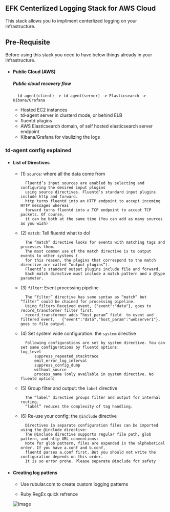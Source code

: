 ## EFK Centerlized Logging Stack for AWS Cloud

This stack allows you to impliment centerlized logging on your infrastructure.

## Pre-Requisite
Before using this stack you need to have below things already in your infrastructure.

* #### Public Cloud (AWS)
	##### Public cloud recovery flow
		td-agent(client) -> td-agent(server) -> Elasticsearch -> Kibana/Grafana 

	* Hosted EC2 instances
	* td-agent server in clusterd mode, or behind ELB
	* fluentd plugins
	* AWS Elasticsearch domain, of self hosted elasticsearch server endpoint
	* Kibana/Grafana for visulizing the logs

### td-agent config explained

 * #### List of Directives
 
	* (1) `source`: where all the data come from 
	
			Fluentd’s input sources are enabled by selecting and configuring the desired input plugins 
			using source directives. Fluentd’s standard input plugins include http and forward. 
			http turns fluentd into an HTTP endpoint to accept incoming HTTP messages whereas 
			forward turns fluentd into a TCP endpoint to accept TCP packets. Of course, 
			it can be both at the same time (You can add as many sources as you wish)
			
	* (2) `match`: Tell fluentd what to do! 
		
			The “match” directive looks for events with matching tags and processes them. 
			The most common use of the match directive is to output events to other systems (
			for this reason, the plugins that correspond to the match directive are called “output plugins”). 
			Fluentd’s standard output plugins include file and forward. 
			Each match directive must include a match pattern and a @type parameter. 
				
	* (3) `filter`: Event processing pipeline 

			The “filter” directive has same syntax as “match” but “filter” could be chained for processing pipeline. 
			Using filters Received event, {"event":"data"}, goes to record_transformer filter first. 
			record_transformer adds “host_param” field  to event and filtered event,   {"event":"data","host_param":"webserver1"}, goes to file output.

	* (4) Set system wide configuration: the `system` directive
			
			Following configurations are set by system directive. You can set same configurations by fluentd options:					log_level
				suppress_repeated_stacktrace
				emit_error_log_interval
				suppress_config_dump
				without_source
				process_name (only available in system directive. No fluentd option)
		
	* (5) Group filter and output: the `label` directive
	
			The “label” directive groups filter and output for internal routing. 
			“label” reduces the complexity of tag handling. 
			

	* (6) Re-use your config: the `@include` directive
		
			Directives in separate configuration files can be imported using the @include directive:
			The @include directive supports regular file path, glob pattern, and http URL conventions:
			Note for glob pattern, files are expanded in the alphabetical order. If you have a.conf and b.conf, 
			fluentd parses a.conf first. But you should not write the configuration depends on this order. 
			It is so error prone. Please separate @include for safety
			
	
 
 * #### Creating log pattens
 
	* Use rubular.com to create custom logging patterns
			
	* Ruby RegEx quick refrence
		
	![image](https://user-images.githubusercontent.com/17526588/36933686-573983e4-1f03-11e8-8086-17b17e9e6f84.png)
